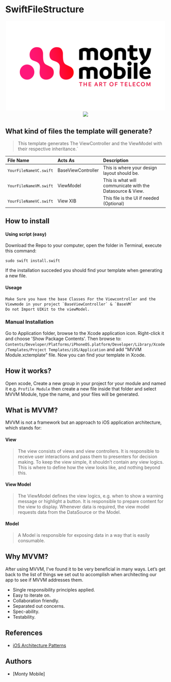 # SwiftFileStructure
<p align="center">
<img src="/assets/montyLogo.png" width="500" />
<br/>
<img src="https://img.shields.io/badge/Swift-5.3-green.svg" />
</p>


## What kind of files the template will generate?
>This template generates The ViewController and the ViewModel with their respective inheritance.`

| File Name | Acts As | Description |
| :---                      |     :---                |                         :---                              |
| `YourFileNameVC.swift`    | BaseViewController      | This is where your design layout should be.               |
| `YourFileNameVM.swift`    | ViewModel               | This is what will communicate with the Datasource & View. |
| `YourFileNameVC.swift`    | View XIB                | This file is the UI if needed    (Optional)               |

## How to install

#### Using script (easy)
Download the Repo to your computer, open the folder in Terminal, execute this command:
```shell
sudo swift install.swift
```

If the installation succeded you should find your template when generating a new file.

#### Useage
```
Make Sure you have the base Classes For the Viewcontroller and the Viewmode in your project `BaseViewController` & `BaseVM`
Do not Import UIKit to the viewModel.
```

### Manual Installation
Go to Application folder, browse to the Xcode application icon. Right-click it and choose 'Show Package Contents'. Then browse to:
`Contents/Developer/Platforms/iPhoneOS.platform/Developer/Library/Xcode/Templates/Project Templates/iOS/Application` and add "MVVM Module.xctemplate" file. Now you can find your template in Xcode.

## How it works?
Open xcode, Create a new group in your project for your module and named it e.g. `Profile Module` then create a new file inside that folder and select MVVM Module, type the name, and your files will be generated.


## What is MVVM?
MVVM is not a framework but an approach to iOS application architecture, which stands for:

#### View
>The view consists of views and view controllers. It is responsible to receive user interactions and pass them to presenters for decision making. To keep the view simple, it shouldn’t contain any view logics. This is where to define how the view looks like, and nothing beyond this.

#### View Model
>The ViewModel defines the view logics, e.g. when to show a warning message or highlight a button. It is responsible to prepare content for the view to display. Whenever data is required, the view model requests data from the DataSource or the Model.

#### Model
>A Model is responsible for exposing data in a way that is easily consumable.

## Why MVVM?
After using MVVM, I've found it to be very beneficial in many ways. Let’s get back to the list of things we set out to accomplish when architecting our app to see if MVVM addresses them.

- Single responsibility principles applied.
- Easy to iterate on.
- Collaboration friendly.
- Separated out concerns.
- Spec-ability.
- Testability. 

## References
- [iOS Architecture Patterns](https://medium.com/ios-os-x-development/ios-architecture-patterns-ecba4c38de52#.ba7q8dcih)

## Authors

* [Monty Mobile]
